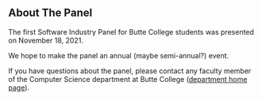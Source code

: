 ## About The Panel

The first Software Industry Panel for Butte College students was presented on November 18, 2021.

We hope to make the panel an annual (maybe semi-annual?) event.

If you have questions about the panel, please contact any faculty member of the Computer Science department at Butte College ([department home page](https://programs.butte.edu/ProgramInfo/9/1873)).